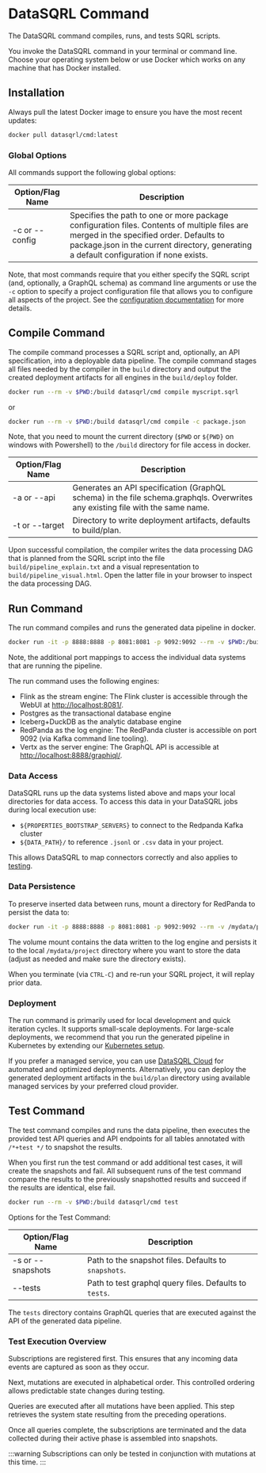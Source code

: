 # DataSQRL Command

The DataSQRL command compiles, runs, and tests SQRL scripts.

You invoke the DataSQRL command in your terminal or command line. Choose your operating system below or use Docker which works on any machine that has Docker installed.

## Installation

Always pull the latest Docker image to ensure you have the most recent updates:

```bash
docker pull datasqrl/cmd:latest
```

### Global Options
All commands support the following global options:

|Option/Flag Name	|Description|
|--------------|---------------|
|-c or --config|	Specifies the path to one or more package configuration files. Contents of multiple files are merged in the specified order. Defaults to package.json in the current directory, generating a default configuration if none exists.|

Note, that most commands require that you either specify the SQRL script (and, optionally, a GraphQL schema) as command line arguments or use the `-c` option to specify a project configuration file that allows you to configure all aspects of the project. See the [configuration documentation](configuration.md) for more details.

## Compile Command

The compile command processes a SQRL script and, optionally, an API specification, into a deployable data pipeline.
The compile command stages all files needed by the compiler in the `build` directory and output the created deployment artifacts for all engines in the `build/deploy` folder.



```bash
docker run --rm -v $PWD:/build datasqrl/cmd compile myscript.sqrl
```
or
```bash
docker run --rm -v $PWD:/build datasqrl/cmd compile -c package.json
```

Note, that you need to mount the current directory (`$PWD` or `${PWD}` on windows with Powershell) to the `/build`
directory for file access in docker.


|Option/Flag Name| 	Description                                                                                                                  |
|--------------|-------------------------------------------------------------------------------------------------------------------------------|
|-a or --api	| Generates an API specification (GraphQL schema) in the file schema.graphqls. Overwrites any existing file with the same name. |
|-t or --target	| Directory to write deployment artifacts, defaults to build/plan.                                                              |

Upon successful compilation, the compiler writes the data processing DAG that is planned from the SQRL script into the file `build/pipeline_explain.txt` and a visual representation to `build/pipeline_visual.html`. Open the latter file in your browser to inspect the data processing DAG.


## Run Command

The run command compiles and runs the generated data pipeline in docker.


```bash
docker run -it -p 8888:8888 -p 8081:8081 -p 9092:9092 --rm -v $PWD:/build datasqrl/cmd run myscript.sqrl
```

Note, the additional port mappings to access the individual data systems that are running the pipeline.

The run command uses the following engines:
* Flink as the stream engine: The Flink cluster is accessible through the WebUI at [http://localhost:8081/](http://localhost:8081/).
* Postgres as the transactional database engine
* Iceberg+DuckDB as the analytic database engine
* RedPanda as the log engine: The RedPanda cluster is accessible on port 9092 (via Kafka command line tooling).
* Vertx as the server engine: The GraphQL API is accessible at [http://localhost:8888/graphiql/](http://localhost:8888/graphiql/).

### Data Access

DataSQRL runs up the data systems listed above and maps your local directories for data access. To access this data in your DataSQRL jobs during local execution use:
* `${PROPERTIES_BOOTSTRAP_SERVERS}` to connect to the Redpanda Kafka cluster
* `${DATA_PATH}/` to reference `.jsonl` or `.csv` data in your project.

This allows DataSQRL to map connectors correctly and also applies to [testing](#test-command).

### Data Persistence

To preserve inserted data between runs, mount a directory for RedPanda to persist the data to:


```bash
docker run -it -p 8888:8888 -p 8081:8081 -p 9092:9092 --rm -v /mydata/project:/data/redpanda -v $PWD:/build datasqrl/cmd run myscript.sqrl
```

The volume mount contains the data written to the log engine and persists it to the local `/mydata/project` directory where you want to store the data (adjust as needed and make sure the directory exists).


When you terminate (via `CTRL-C`) and re-run your SQRL project, it will replay prior data.

### Deployment 

The run command is primarily used for local development and quick iteration cycles. It supports small-scale deployments.
For large-scale deployments, we recommend that you run the generated pipeline in Kubernetes by extending our [Kubernetes setup](https://github.com/DataSQRL/sqrl-k8s).

If you prefer a managed service, you can use [DataSQRL Cloud](https://www.datasqrl.com/) for automated and optimized deployments. Alternatively, you can deploy the generated deployment artifacts in the `build/plan` directory using available managed services by your preferred cloud provider.

## Test Command

The test command compiles and runs the data pipeline, then executes the provided test API queries and API endpoints for all tables annotated with `/*+test */` to snapshot the results.

When you first run the test command or add additional test cases, it will create the snapshots and fail. All subsequent runs of the test command compare the results to the previously snapshotted results and succeed if the results are identical, else fail.

```bash
docker run --rm -v $PWD:/build datasqrl/cmd test
```

Options for the Test Command:

| Option/Flag Name  | 	Description                                            |
|-------------------|---------------------------------------------------------|
| -s or --snapshots | 	Path to the snapshot files. Defaults to `snapshots`.   |
| --tests           | 	Path to test graphql query files. Defaults to `tests`. |

The `tests` directory contains GraphQL queries that are executed against the API of the generated data pipeline. 

### Test Execution Overview

Subscriptions are registered first. This ensures that any incoming data events are captured as soon as they occur.

Next, mutations are executed in alphabetical order. This controlled ordering allows predictable state changes during testing.

Queries are executed after all mutations have been applied. This step retrieves the system state resulting from the preceding operations.

Once all queries complete, the subscriptions are terminated and the data collected during their active phase is assembled into snapshots.

:::warning
Subscriptions can only be tested in conjunction with mutations at this time.
:::
